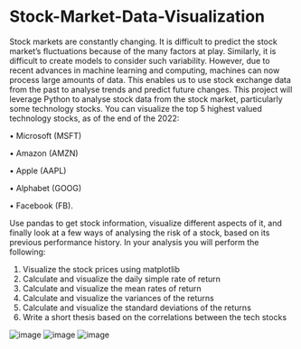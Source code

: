 # Stock-Market-Data-Visualization
Stock markets are constantly changing. It is difficult to predict the stock market’s fluctuations because of the many factors at play. Similarly, it is difficult to create models to consider such variability. However, due to recent advances in machine learning and computing, machines can now process large amounts of data. This enables us to use stock exchange data from the past to analyse trends and predict future changes.
This project will leverage Python to analyse stock data from the stock market, particularly some technology stocks. You can visualize the top 5 highest valued technology stocks, as of the end of the 2022:

•	Microsoft (MSFT)

•	Amazon (AMZN)

•	Apple (AAPL)

•	Alphabet (GOOG)

•	Facebook (FB).

Use pandas to get stock information, visualize different aspects of it, and finally look at a few ways of analysing the risk of a stock, based on its previous performance history.
In your analysis you will perform the following:
1.	Visualize the stock prices using matplotlib
2.	Calculate and visualize the daily simple rate of return
3.	Calculate and visualize the mean rates of return 
4.	Calculate and visualize the variances of the returns
5.	Calculate and visualize the standard deviations of the returns
6.	Write a short thesis based on the correlations between the tech stocks

![image](https://user-images.githubusercontent.com/71243400/216832663-de09cdbb-163e-42a0-a0e0-2a6475b458be.png)
![image](https://user-images.githubusercontent.com/71243400/216832681-e8f4f0e3-a11d-4ff1-a9c7-fdebcbb95180.png)
![image](https://user-images.githubusercontent.com/71243400/216832697-cedbf845-0c9a-4fa8-9803-d0a88e166878.png)
